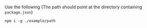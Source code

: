 Use the following (The path should point at the directory containing `package.json`)

`npm i -g ./example/path`
